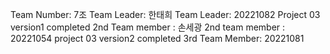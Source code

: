 Team Number: 7조
Team Leader: 한태희
Team Leader: 20221082
Project 03 version1 completed
2nd Team member : 손세광
2nd team member : 20221054
project 03 version2 completed
3rd Team Member: 20221081